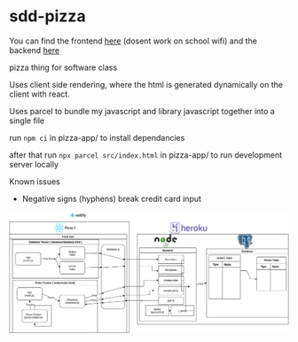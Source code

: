 # sdd-pizza

You can find the frontend [here](https://sdd-pizza.netlify.app/) (dosent work on school wifi) and the backend [here](https://pizza-db.herokuapp.com/query)

pizza thing for software class

Uses client side rendering, where the html is generated dynamically on the client with react.

Uses parcel to bundle my javascript and library javascript together into a single file

run `npm ci` in pizza-app/ to install dependancies

after that run `npx parcel src/index.html` in pizza-app/ to run development server locally

Known issues
 - Negative signs (hyphens) break credit card input


 ![Dataflow/system diagram](./dataflow.png)